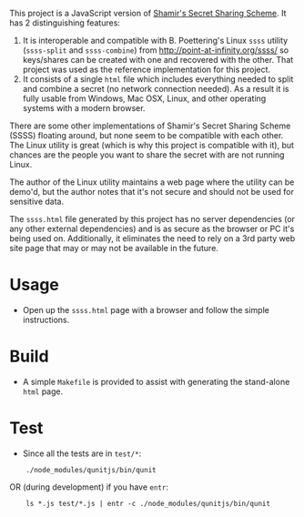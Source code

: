 This project is a JavaScript version of [Shamir's Secret Sharing
Scheme](https://en.wikipedia.org/wiki/Shamir%27s_Secret_Sharing). It has 2
distinguishing features:

1. It is interoperable and compatible with B. Poettering's Linux `ssss` utility
   (`ssss-split` and `ssss-combine`) from http://point-at-infinity.org/ssss/ so
   keys/shares can be created with one and recovered with the other. That
   project was used as the reference implementation for this project.
2. It consists of a single `html` file which includes everything needed to
   split and combine a secret (no network connection needed). As a result it is
   fully usable from Windows, Mac OSX, Linux, and other operating systems with
   a modern browser.

There are some other implementations of Shamir's Secret Sharing Scheme (SSSS)
floating around, but none seem to be compatible with each other. The Linux
utility is great (which is why this project is compatible with it), but chances
are the people you want to share the secret with are not running Linux.

The author of the Linux utility maintains a web page where the utility can be
demo'd, but the author notes that it's not secure and should not be used for
sensitive data.

The `ssss.html` file generated by this project has no server dependencies (or
any other external dependencies) and is as secure as the browser or PC it's
being used on. Additionally, it eliminates the need to rely on a 3rd party web
site page that may or may not be available in the future.

Usage
=====
- Open up the `ssss.html` page with a browser and follow the simple instructions.

Build
=====
- A simple `Makefile` is provided to assist with generating the stand-alone
  `html` page.

Test
====
- Since all the tests are in `test/*`:
```
    ./node_modules/qunitjs/bin/qunit
```
OR (during development) if you have `entr`:
```
    ls *.js test/*.js | entr -c ./node_modules/qunitjs/bin/qunit
```
